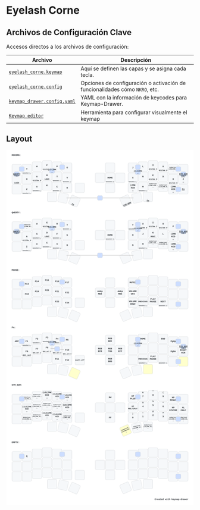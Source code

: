 # Eyelash Corne

## Archivos de Configuración Clave

Accesos directos a los archivos de configuración:

| Archivo                                                                                                        | Descripción                                                                                      |
| -------------------------------------------------------------------------------------------------------------- | ------------------------------------------------------------------------------------------------ |
| [`eyelash_corne.keymap`](https://github.com/NicohBu/ZMK-Nicorne/blob/main/config/eyelash_corne.keymap)         | Aquí se definen las capas y se asigna cada tecla.             |
| [`eyelash_corne.config`](https://github.com/NicohBu/ZMK-Nicorne/blob/main/config/eyelash_corne.conf)           | Opciones de configuración o activación de funcionalidades cómo `NKRO`, etc.   |
| [`keymap_drawer.config.yaml`](https://github.com/NicohBu/ZMK-Nicorne/blob/main/keymap_drawer.config.yaml)      | YAML con la información de keycodes para Keymap-Drawer. |
| [`Keymap editor`](https://nickcoutsos.github.io/keymap-editor/)                                                | Herramienta para configurar visualmente el keymap  |



## Layout

![Eyelash Corne 3x6+3](https://github.com/NicohBu/zmk-Nicorne/blob/main/keymap-drawer/eyelash_corne.svg)
